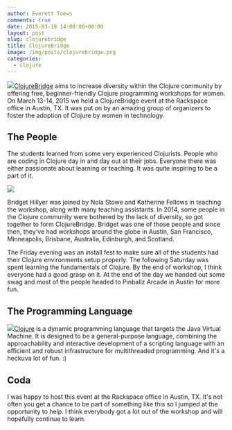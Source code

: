 ```yaml
---
author: Everett Toews
comments: true
date: 2015-03-19 14:00:00+00:00
layout: post
slug: clojurebridge
title: ClojureBridge
image: /img/posts/clojurebridge.png
categories:
  - clojure
---
```


<img class="img-right" src="{{ page.image }}"/>[ClojureBridge](http://www.clojurebridge.org/) aims to increase diversity within the Clojure community by offering free, beginner-friendly Clojure programming workshops for women. On March 13-14, 2015 we held a ClojureBridge event at the Rackspace office in Austin, TX. It was put on by an amazing group of organizers to foster the adoption of Clojure by women in technology.

<!--more-->

## The People

The students learned from some very experienced Clojurists. People who are coding in Clojure day in and day out at their jobs. Everyone there was either passionate about learning or teaching. It was quite inspiring to be a part of it.

<img src="/img/posts/clojurebridge-people.jpg"/>

Bridget Hillyer was joined by Nola Stowe and Katherine Fellows in teaching the workshop, along with many teaching assistants. In 2014, some people in the Clojure community were bothered by the lack of diversity, so got together to form ClojureBridge. Bridget was one of those people and since then, they've had workshops around the globe in Austin, San Francisco, Minneapolis, Brisbane, Australia, Edinburgh, and Scotland.

The Friday evening was an install fest to make sure all of the students had their Clojure environments setup properly. The following Saturday was spent learning the fundamentals of Clojure. By the end of workshop, I think everyone had a good grasp on it. At the end of the day we handed out some swag and most of the people headed to Pinballz Arcade in Austin for more fun.

## The Programming Language

<img class="img-right" src="/img/posts/clojure.png"/>[Clojure](http://clojure.org/) is a dynamic programming language that targets the Java Virtual Machine. It is designed to be a general-purpose language, combining the approachability and interactive development of a scripting language with an efficient and robust infrastructure for multithreaded programming. And it's a heckuva lot of fun. :)

## Coda

I was happy to host this event at the Rackspace office in Austin, TX. It's not often you get a chance to be part of something like this so I jumped at the opportunity to help. I think everybody got a lot out of the workshop and will hopefully continue to learn.
